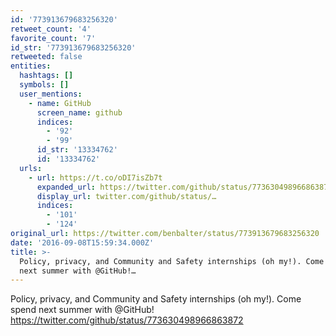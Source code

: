 ```yaml
---
id: '773913679683256320'
retweet_count: '4'
favorite_count: '7'
id_str: '773913679683256320'
retweeted: false
entities:
  hashtags: []
  symbols: []
  user_mentions:
    - name: GitHub
      screen_name: github
      indices:
        - '92'
        - '99'
      id_str: '13334762'
      id: '13334762'
  urls:
    - url: https://t.co/oDI7isZb7t
      expanded_url: https://twitter.com/github/status/773630498966863872
      display_url: twitter.com/github/status/…
      indices:
        - '101'
        - '124'
original_url: https://twitter.com/benbalter/status/773913679683256320
date: '2016-09-08T15:59:34.000Z'
title: >-
  Policy, privacy, and Community and Safety internships (oh my!). Come spend
  next summer with @GitHub!…
---
```


Policy, privacy, and Community and Safety internships (oh my!). Come spend next summer with @GitHub! https://twitter.com/github/status/773630498966863872
